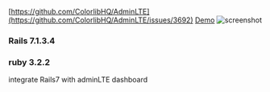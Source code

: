 [https://github.com/ColorlibHQ/AdminLTE](https://github.com/ColorlibHQ/AdminLTE/issues/3692)
[Demo](https://adminlte-v4.netlify.app/dist/pages/docs/introduction)
![screenshot](https://i.imgur.com/7X1ohEI.png)

### Rails 7.1.3.4 
### ruby 3.2.2
integrate Rails7 with adminLTE dashboard
